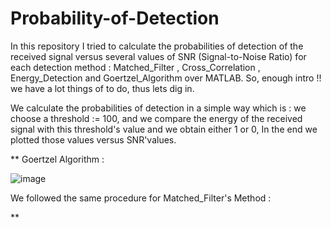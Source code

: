 # Probability-of-Detection

In this repository I tried to calculate the probabilities of detection of the received signal versus several values of SNR (Signal-to-Noise Ratio) for each detection method : Matched_Filter , Cross_Correlation , Energy_Detection and Goertzel_Algorithm over MATLAB. So, enough intro !! we have a lot things of to do, thus lets dig in.

We calculate the probabilities of detection in a simple way which is : we choose a threshold := 100, and we compare the energy of the received signal with this threshold's value and we obtain either 1 or 0, In the end we plotted those values versus SNR'values.

** Goertzel Algorithm :

![image](https://user-images.githubusercontent.com/43390471/55566797-b5999780-56fc-11e9-8258-d0aeae152907.png)


We followed the same procedure for Matched_Filter's Method : 

**
